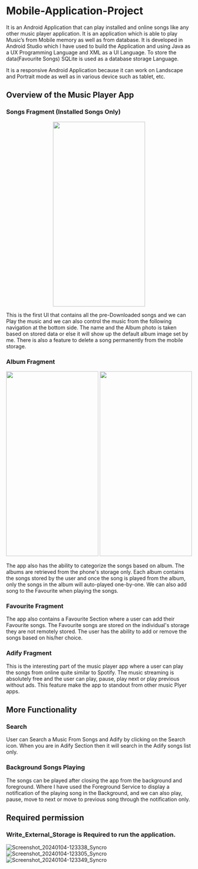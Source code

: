 # Mobile-Application-Project
It is an Android Application that can play installed and online songs like any other music player application. It is an application which is able to play Music’s from Mobile memory as well as from database. It is developed in Android Studio which I have used to build the Application and using Java as a UX Programming Language and XML as a UI Language. To store the data(Favourite Songs) SQLite is used as a database storage Language.

It is a responsive Android Application because it can work on Landscape and Portrait mode as well as in various device such as tablet, etc.

## Overview of the Music Player App
### Songs Fragment (Installed Songs Only)
<p align="center">
  <img src="https://github.com/AdityaNachanekar/Mobile-Application-Project/assets/144520894/27252f45-018c-4299-85bd-dffc92189dac" height="500" width="250"/>
</p>

This is the first UI that contains all the pre-Downloaded songs and we can Play the music and we can also control the music from the following navigation at the bottom side. The name and the Album photo is taken based on stored data or else it will show up the default album image set by me. There is also a feature to delete a song permanently from the mobile storage.

### Album Fragment
<p align="center">
  <img src="https://github.com/AdityaNachanekar/Mobile-Application-Project/assets/144520894/a370dd76-4f31-4381-9dd6-e5d2e7144d23" height="500" width="250"/>
  <img src="https://github.com/AdityaNachanekar/Mobile-Application-Project/assets/144520894/201a0c29-e895-451f-a003-7b8b51b3dac8" height="500" width="250"/>
</p>
The app also has the ability to categorize the songs based on album. The albums are retrieved from the phone's storage only. Each album contains the songs stored by the user and once the song is played from the album, only the songs in the album will auto-played one-by-one. We can also add song to the Favourite when playing the songs.

### Favourite Fragment

The app also contains a Favourite Section where a user can add their Favourite songs. The Favourite songs are stored on the individual's storage they are not remotely stored. The user has the ability to add or remove the songs based on his/her choice.

### Adify Fragment

This is the interesting part of the music player app where a user can play the songs from online quite similar to Spotify. The music streaming is absolutely free and the user can play, pause, play next or play previous without ads. This feature make the app to standout from other music Plyer apps.

## More Functionality
### Search
User can Search a Music From Songs and Adify by clicking on the Search icon. When you are in Adify Section then it will search in the Adify songs list only.
### Background Songs Playing
The songs can be played after closing the app from the background and foreground. Where I have used the Foreground Service to display a notification of the playing song in the Background, and we can also play, pause, move to next or move to previous song through the notification only.

## Required permission
### Write_External_Storage is Required to run the application.

![Screenshot_20240104-123338_Syncro](https://github.com/AdityaNachanekar/Mobile-Application-Project/assets/144520894/27a02856-3e43-49c9-9e0d-c0ff56744d77)
![Screenshot_20240104-123305_Syncro](https://github.com/AdityaNachanekar/Mobile-Application-Project/assets/144520894/201a0c29-e895-451f-a003-7b8b51b3dac8)
![Screenshot_20240104-123349_Syncro](https://github.com/AdityaNachanekar/Mobile-Application-Project/assets/144520894/22f7fc87-949c-42fe-9f2c-f4388a91c3da)
